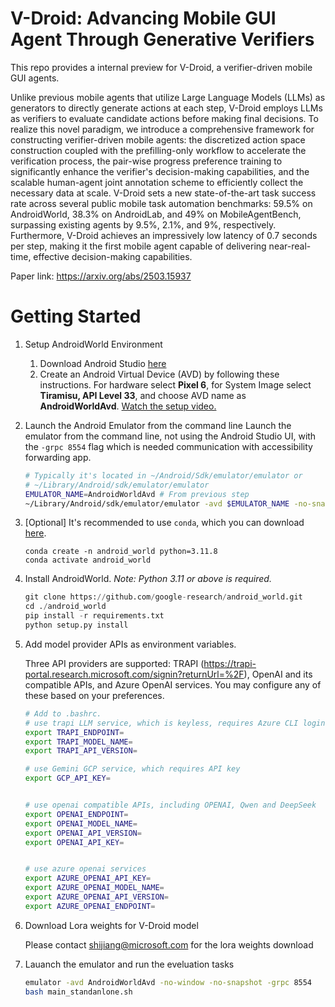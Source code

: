 # V-Droid: Advancing Mobile GUI Agent Through Generative Verifiers

This repo provides a internal preview for V-Droid, a verifier-driven mobile GUI agents. 

Unlike previous mobile agents that utilize Large Language Models (LLMs) as generators to directly generate actions at each step, V-Droid employs LLMs as verifiers to evaluate candidate actions before making final decisions. To realize this novel paradigm, we introduce a comprehensive framework for constructing verifier-driven mobile agents: the discretized action space construction coupled with the prefilling-only workflow to accelerate the verification process, the pair-wise progress preference training to significantly enhance the verifier's decision-making capabilities, and the scalable human-agent joint annotation scheme to efficiently collect the necessary data at scale. V-Droid sets a new state-of-the-art task success rate across several public mobile task automation benchmarks: 59.5% on AndroidWorld, 38.3% on AndroidLab, and 49% on MobileAgentBench, surpassing existing agents by 9.5%, 2.1%, and 9%, respectively. Furthermore, V-Droid achieves an impressively low latency of 0.7 seconds per step, making it the first mobile agent capable of delivering near-real-time, effective decision-making capabilities.

Paper link: https://arxiv.org/abs/2503.15937

# Getting Started
1. Setup AndroidWorld Environment
   1. Download Android Studio [here](https://developer.android.com/studio?gad_source=1&gclid=Cj0KCQjw3ZayBhDRARIsAPWzx8oLcadBD0vAq8xmUutaunLGSzhgEtLz4xVZ_SpV4G0xJazS7LxQkDsaAuveEALw_wcB&gclsrc=aw.ds)
   2. Create an Android Virtual Device (AVD) by following these instructions. For hardware select **Pixel 6**, for System Image select **Tiramisu, API Level 33**, and choose AVD name as **AndroidWorldAvd**. [Watch the setup video.](https://github.com/google-research/android_world/assets/162379927/efc33980-8b36-44be-bb2b-a92d4c334a50)

2. Launch the Android Emulator from the command line
    Launch the emulator from the command line, not using the Android Studio UI, with the `-grpc 8554` flag which is needed communication with accessibility forwarding app.

    ```bash
    # Typically it's located in ~/Android/Sdk/emulator/emulator or
    # ~/Library/Android/sdk/emulator/emulator
    EMULATOR_NAME=AndroidWorldAvd # From previous step
    ~/Library/Android/sdk/emulator/emulator -avd $EMULATOR_NAME -no-snapshot -grpc 8554
    ```

3. [Optional] It's recommended to use `conda`, which you can download [here](https://docs.anaconda.com/free/miniconda/miniconda-install/).

    ```
    conda create -n android_world python=3.11.8
    conda activate android_world
    ```

4. Install AndroidWorld. *Note: Python 3.11 or above is required.*

    ```python
    git clone https://github.com/google-research/android_world.git
    cd ./android_world
    pip install -r requirements.txt
    python setup.py install
    ```

5. Add model provider APIs as environment variables.

    Three API providers are supported: TRAPI (https://trapi-portal.research.microsoft.com/signin?returnUrl=%2F), OpenAI and its compatible APIs, and Azure OpenAI services. You may configure any of these based on your preferences.
    ```bash
    # Add to .bashrc.
    # use trapi LLM service, which is keyless, requires Azure CLI login
    export TRAPI_ENDPOINT=
    export TRAPI_MODEL_NAME=
    export TRAPI_API_VERSION=

    # use Gemini GCP service, which requires API key
    export GCP_API_KEY=


    # use openai compatible APIs, including OPENAI, Qwen and DeepSeek
    export OPENAI_ENDPOINT=
    export OPENAI_MODEL_NAME=
    export OPENAI_API_VERSION=
    export OPENAI_API_KEY=


    # use azure openai services
    export AZURE_OPENAI_API_KEY=
    export AZURE_OPENAI_MODEL_NAME=
    export AZURE_OPENAI_API_VERSION=
    export AZURE_OPENAI_ENDPOINT=
    ```

6. Download Lora weights for V-Droid model
   
    Please contact shijiang@microsoft.com for the lora weights download

7. Lauanch the emulator and run the eveluation tasks
   ```bash
   emulator -avd AndroidWorldAvd -no-window -no-snapshot -grpc 8554
   bash main_standanlone.sh
   ```